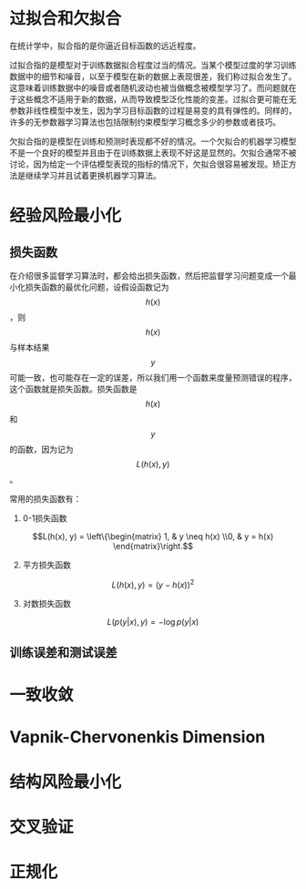 # 过拟合和欠拟合
在统计学中，拟合指的是你逼近目标函数的远近程度。

过拟合指的是模型对于训练数据拟合程度过当的情况。当某个模型过度的学习训练数据中的细节和噪音，以至于模型在新的数据上表现很差，我们称过拟合发生了。这意味着训练数据中的噪音或者随机波动也被当做概念被模型学习了。而问题就在于这些概念不适用于新的数据，从而导致模型泛化性能的变差。过拟合更可能在无参数非线性模型中发生，因为学习目标函数的过程是易变的具有弹性的。同样的，许多的无参数器学习算法也包括限制约束模型学习概念多少的参数或者技巧。

欠拟合指的是模型在训练和预测时表现都不好的情况。一个欠拟合的机器学习模型不是一个良好的模型并且由于在训练数据上表现不好这是显然的。欠拟合通常不被讨论，因为给定一个评估模型表现的指标的情况下，欠拟合很容易被发现。矫正方法是继续学习并且试着更换机器学习算法。

# 经验风险最小化
## 损失函数
在介绍很多监督学习算法时，都会给出损失函数，然后把监督学习问题变成一个最小化损失函数的最优化问题，设假设函数记为$$h(x)$$，则$$h(x)$$与样本结果$$y$$可能一致，也可能存在一定的误差，所以我们用一个函数来度量预测错误的程序，这个函数就是损失函数。损失函数是$$h(x)$$和$$y$$的函数，因为记为$$L(h(x), y)$$。

常用的损失函数有：
1. 0-1损失函数
```math
L(h(x), y) = \left\{\begin{matrix}
1, &  y \neq  h(x)
\\0, &  y = h(x)
\end{matrix}\right.
```
2. 平方损失函数
```math
L(h(x), y) = (y - h(x))^{2}
```

3. 对数损失函数
```math
L(p(y|x), y) = -\log p(y|x)
```

## 训练误差和测试误差



# 一致收敛

# Vapnik-Chervonenkis Dimension

# 结构风险最小化

# 交叉验证

# 正规化

